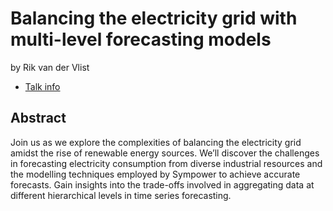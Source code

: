 # Balancing the electricity grid with multi-level forecasting models
by Rik van der Vlist
* [Talk info](https://amsterdam2023.pydata.org/cfp/talk/WCMURW/)
## Abstract
Join us as we explore the complexities of balancing the electricity grid amidst the rise of renewable energy sources. We’ll discover the challenges in forecasting electricity consumption from diverse industrial resources and the modelling techniques employed by Sympower to achieve accurate forecasts. Gain insights into the trade-offs involved in aggregating data at different hierarchical levels in time series forecasting.
